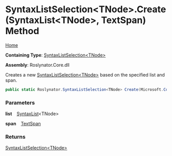 # SyntaxListSelection\<TNode\>\.Create\(SyntaxList\<TNode\>, TextSpan\) Method

[Home](../../../README.md)

**Containing Type**: [SyntaxListSelection\<TNode\>](../README.md)

**Assembly**: Roslynator\.Core\.dll

  
Creates a new [SyntaxListSelection\<TNode\>](../README.md) based on the specified list and span\.

```csharp
public static Roslynator.SyntaxListSelection<TNode> Create(Microsoft.CodeAnalysis.SyntaxList<TNode> list, Microsoft.CodeAnalysis.Text.TextSpan span)
```

### Parameters

**list** &ensp; [SyntaxList](https://docs.microsoft.com/en-us/dotnet/api/microsoft.codeanalysis.syntaxlist-1)\<TNode\>

**span** &ensp; [TextSpan](https://docs.microsoft.com/en-us/dotnet/api/microsoft.codeanalysis.text.textspan)

### Returns

[SyntaxListSelection\<TNode\>](../README.md)


